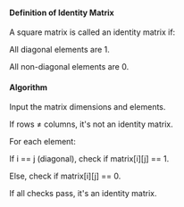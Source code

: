 #### Definition of Identity Matrix
A square matrix is called an identity matrix if:

All diagonal elements are 1.

All non-diagonal elements are 0.

#### Algorithm
Input the matrix dimensions and elements.

If rows ≠ columns, it's not an identity matrix.

For each element:

If i == j (diagonal), check if matrix[i][j] == 1.

Else, check if matrix[i][j] == 0.

If all checks pass, it's an identity matrix.

